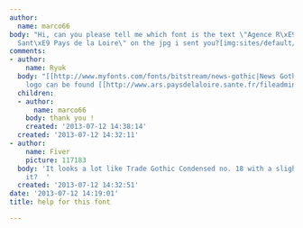 ```yaml
---
author:
  name: marco66
body: "Hi, can you please tell me which font is the text \"Agence R\xE9gionale de
  Sant\xE9 Pays de la Loire\" on the jpg i sent you?[img:sites/default/files/old-images/fontars_3562.jpg]"
comments:
- author:
    name: Ryuk
  body: "[[http://www.myfonts.com/fonts/bitstream/news-gothic|News Gothic]] Condensed.\r\nVector
    logo can be found [[http://www.ars.paysdelaloire.sante.fr/fileadmin/PAYS-LOIRE/F_concertation_regionale/prs/prs-mars-2012/pdf/PRS-PRESENTATION_GENERALE-version-light.pdf|here]]."
  children:
  - author:
      name: marco66
    body: thank you !
    created: '2013-07-12 14:38:14'
  created: '2013-07-12 14:32:11'
- author:
    name: Fiver
    picture: 117183
  body: 'It looks a lot like Trade Gothic Condensed no. 18 with a slight stroke around
    it?  '
  created: '2013-07-12 14:32:51'
date: '2013-07-12 14:19:01'
title: help for this font

---
```


